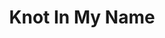 ---
layout: design
permalink: /knot_in_my_name/
title: "Knot In My Name"
created: "2018"
root: "/assets/02_design/knot_in_my_name/"

description: >
  Knot In My Name is a multimedia performance work that explores the intersections of Ita Segev’s personal and sociopolitical contexts as an anti-Zionist Israeli trans woman immigrating to the U.S.<br><br>Weaving together text, movement, elaborate sound and video design, biting humor, many characters and even more costume changes, this piece is an invitation to experience the necessary heartbreak that comes from confronting the huge gaps between the reality and narratives we are taught about the body and place we are born into.<br><br>By letting go of what never really belonged to us, we might create the space for reclaiming what does.

artists:
  - person: Ita Segev

role:
 - Video Designer

showings:
  - text: Gibney Dance ~ 2019
    url: https://gibneydance.org/event/ita-segev-knot-in-my-name/
  - text: Brooklyn Arts Exchange ~ 2018
    url: https://www.youtube.com/watch?v=XWCDg1G8uIc

documentation:
  - "01.jpg"
  - "02.jpg"
  - "03.jpg"
  - "04.jpg"
  - "05.jpg"
  - "06.jpg"
  - "07.jpg"
  - "08.jpg"
---